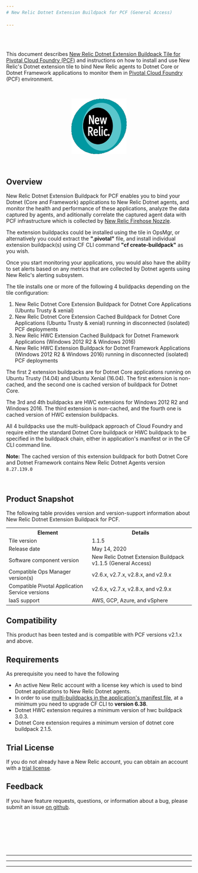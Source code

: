 ```yaml
---
# New Relic Dotnet Extension Buildpack for PCF (General Access)

---
```


<br/><br/>

This document describes [New Relic Dotnet Extension Buildpack Tile for Pivotal Cloud Foundry (PCF)](https://network.pivotal.io/products/newrelic-dotnet-buildpack/) and instructions on how to install and use New Relic's Dotnet extension tile to bind New Relic agents to Dotnet Core or Dotnet Framework applications to monitor them in [Pivotal Cloud Foundry](https://pivotal.io/platform) (PCF) environment.

<br/>

<p align="center">
    <img src="images/nr-black-256x256.png" alt="New Relic Dotnet Extension Buildpack" height="150" width="150"/>
</p>

<br/>


## <a id='overview'></a> Overview

New Relic Dotnet Extension Buildpack for PCF enables you to bind your Dotnet (Core and Framework) applications to New Relic Dotnet agents, and monitor the health and performance of these applications, analyze the data captured by agents, and aditionally correlate the captured agent data with PCF infrastructure which is collected by [New Relic Firehose Nozzle](https://network.pivotal.io/products/nr-firehose-nozzle/).

The extension buildpacks could be installed using the tile in OpsMgr, or alternatively you could extract the <strong>".pivotal"</strong> file, and install individual extension buildpack(s) using CF CLI command <strong>"cf create-buildpack"</strong> as you wish. 

Once you start monitoring your applications, you would also have the ability to set alerts based on any metrics that are collected by Dotnet agents using New Relic's alerting subsystem.


The tile installs one or more of the following 4 buildpacks depending on the tile configuration:

1. New Relic Dotnet Core Extension Buildpack for Dotnet Core Applications (Ubuntu Trusty & xenial)
1. New Relic Dotnet Core Extension Cached Buildpack for Dotnet Core Applications (Ubuntu Trusty & xenial) running in disconnected (isolated) PCF deployments
1. New Relic HWC  Extension Cached Buildpack for Dotnet Framework Applications (Windows 2012 R2 & Windows 2016)
1. New Relic HWC  Extension Buildpack for Dotnet Framework Applications (Windows 2012 R2 & Windows 2016) running in disconnected (isolated) PCF deployments

The first 2 extension buildpacks are for Dotnet Core applications running on Ubuntu Trusty (14.04) and Ubuntu Xenial (16.04). The first extension is non-cached, and the second one is cached version of buildpack for Dotnet Core.

The 3rd and 4th buildpacks are HWC extensions for Windows 2012 R2 and Windows 2016. The third extension is non-cached, and the fourth one is cached version of HWC extension buildpacks.

All 4 buildpacks use the multi-buildpack approach of Cloud Foundry and require either the standard Dotnet Core buildpack or HWC buildpack to be specified in the buildpack chain, either in application's manifest or in the CF CLI command line.

</p>
<p class="note"><strong>Note:</strong> The cached version of this extension buildpack for both Dotnet Core and Dotnet Framework contains New Relic Dotnet Agents version <code>8.27.139.0</code></p>


<br/>


## <a id="snapshot"></a> Product Snapshot

The following table provides version and version-support information about New Relic Dotnet Extension Buildpack for PCF.

<table class="nice">
    <th>Element</th>
    <th>Details</th>
    <tr>
        <td>Tile version</td>
        <td>1.1.5</td>
    </tr>
    <tr>
        <td>Release date</td>
        <td>May 14, 2020</td>
    </tr>
    <tr>
        <td>Software component version</td>
        <td>New Relic Dotnet Extension Buildpack v1.1.5 (General Access)</td>
    </tr>
    <tr>
        <td>Compatible Ops Manager version(s)</td>
        <td>v2.6.x, v2.7.x, v2.8.x, and v2.9.x</td>
    </tr>
    <tr>
        <td>Compatible Pivotal Application Service versions</td>
        <td>v2.6.x, v2.7.x, v2.8.x, and v2.9.x</td>
    </tr>
    <tr>
        <td>IaaS support</td>
        <td>AWS, GCP, Azure, and vSphere</td>
    </tr>
</table>


## <a id='compatibility'></a> Compatibility

This product has been tested and is compatible with PCF versions v2.1.x and above.


## <a id="reqs"></a> Requirements

As prerequisite you need to have the following
* An active New Relic account with a license key which is used to bind Dotnet applications to New Relic Dotnet agents.
* In order to use [multi-buildpacks in the application's manifest file](https://docs.cloudfoundry.org/devguide/deploy-apps/manifest.html#buildpack), at a minimum you need to upgrade CF CLI to <strong>version 6.38</strong>.
* Dotnet HWC extension requires a minimum version of hwc buildpack 3.0.3.
* Dotnet Core extension requires a minimum version of dotnet core buildpack 2.1.5.


## <a id='trial'></a> Trial License

If you do not already have a New Relic account, you can obtain an account with a [trial license](http://newrelic.com/signup?funnel=pivotal-cloud-foundry&partner=Pivotal+Cloud+Foundry).


## <a id="feedback"></a> Feedback

If you have feature requests, questions, or information about a bug, please submit an issue [on github](https://github.com/newrelic/newrelic-dotnet-buildpack-tile/issues).

<br/><br/><br/>
---
---
---
---
